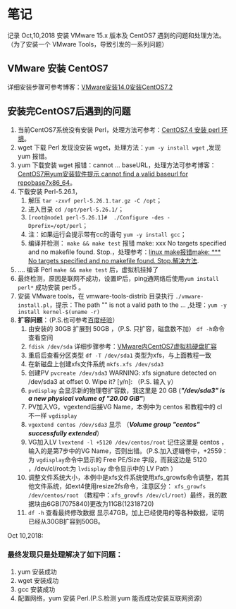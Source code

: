 # 笔记 #
记录 Oct,10,2018 安装 VMware 15.x 版本及 CentOS7 遇到的问题和处理方法。（为了安装一个 VMware Tools，导致引发的一系列问题）

## VMware 安装 CentOS7 ##
详细安装步骤可参考博客：[VMware安装14.0安装CentOS7.2](https://blog.csdn.net/guo_ridgepole/article/details/78973763 "VMware安装14.0安装CentOS7.2") 

## 安装完CentOS7后遇到的问题 ##

1. 当前CentOS7系统没有安装 Perl，处理方法可参考：[CentOS7.4 安装 perl 环境](https://blog.csdn.net/fxbin123/article/details/80719621 "CentOS7.4 安装 perl 环境")。
2. wget 下载 Perl 发现没安装 wget，处理方法：` yum -y install wget ` ,发现 yum 报错。
3. yum 下载安装 wget 报错：cannot ... baseURL，处理方法可参考博客：[CentOS7用yum安装软件提示 cannot find a valid baseurl for repobase7x86_64](https://blog.csdn.net/qq_23212697/article/details/69305822 "CentOS7用yum安装软件提示 cannot find a valid baseurl for repobase7x86_64")。
4. 下载安装 Perl-5.26.1，
	1. 解压 `tar -zxvf perl-5.26.1.tar.gz -C /opt`；
	2. 进入目录 `cd /opt/perl-5.26.1/`；
	3. `[root@node1 perl-5.26.1]#  ./Configure -des -Dprefix=/opt/perl`；
	4. 注：如果运行会提示带有cc的语句 `yum -y install gcc`；
	5. 编译并检测： `make && make test` 报错 make: xxx No targets specified and no makefile found. Stop.，处理参考：[linux make报错make: *** No targets specified and no makefile found. Stop.解决方法](http://www.eqdh.com/index.php/archives/479 "linux make报错make: *** No targets specified and no makefile found. Stop.解决方法").
5. .... 编译 Perl `make && make test` 后，虚拟机挂掉了
6. 最终检测，原因是联网不成功，设置IP后，ping通网络后使用`yum install perl*` 成功安装 perl5 。
7. 安装 VMware tools，在 vmware-tools-distrib 目录执行 `./vmware-install.pl`，提示：The path "" is not a valid path to the ... ,处理：`yum -y install kernel-$(uname -r)` 
8. **扩容问题**：（P.S.也可参考[百度经验](https://jingyan.baidu.com/article/54b6b9c0fc8b0b2d583b47c6.html "Linux系统下增加LV（逻辑卷）容量")）
	1. 由安装的 30GB 扩展到 50GB ，（P.S. 只扩容，磁盘数不加） `df -h`命令查看空间
	2. `fdisk /dev/sda` 详细步骤参考：[VMware内CentOS7虚拟机硬盘扩容](https://blog.csdn.net/Wang_Xin_SH/article/details/77872885 "VMware内CentOS7虚拟机硬盘扩容")
	3. 重启后查看分区类型 `df -T /dev/sda1` 类型为xfs，与上面教程一致
	4. 在新磁盘上创建xfs文件系统 `mkfs.xfs /dev/sda3` 
	5. 创建PV `pvcreate /dev/sda3` WARNING: xfs signature detected on /dev/sda3 at offset 0. Wipe it? [y/n]:  （P.S. 输入 y）
	6. `pvdisplay` 会显示新的物理卷扩容数，我这里是 20 GB (***"/dev/sda3" is a new physical volume of "20.00 GiB"***)
	7. PV加入VG，vgextend后接VG Name，本例中为 centos 和教程中的 cl 不一样 `vgdisplay`
	8. `vgextend centos /dev/sda3` 显示 （***Volume group "centos" successfully extended***）
	9. VG加入LV `lvextend -l +5120 /dev/centos/root` 记住这里是 centos ，输入的是第7步中的VG Name，否则出错。（P.S.加入逻辑卷中，+2559：为 `vgdisplay`命令中显示的 Free PE/Size 字段，而我这边是 5120 ，/dev/cl/root:为 `lvdisplay` 命令显示中的 LV Path ）
	10. 调整文件系统大小，本例中是xfs文件系统使用xfs_growfs命令调整，若其他文件系统，如ext4使用resize2fs命令，注意区分： `xfs_growfs /dev/centos/root` （教程中：`xfs_growfs /dev/cl/root`）最终，我的数据块由6GB(7075840)更改为11GB(12318720)
	11. `df -h` 查看最终修改数据 显示47GB，加上已经使用的等各种数据，证明已经从30GB扩容到50GB。

Oct 10,2018:
<h3>最终发现只是处理解决了如下问题：</h3>

1. yum 安装成功
2. wget 安装成功
3. gcc 安装成功
4. 配置网络，yum 安装 Perl.(P.S.检测 yum 能否成功安装互联网资源)

